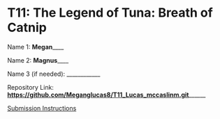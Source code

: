 # T11: The Legend of Tuna: Breath of Catnip

Name 1: ____Megan________

Name 2: ____Magnus________

Name 3 (if needed): ____________

Repository Link: ____https://github.com/Meganglucas8/T11_Lucas_mccaslinm.git__________

[Submission Instructions](https://docs.google.com/document/d/1ZWnRFdEYZuILWDCzrU3oMuUkpsYjx0wq256aQFqRudc/edit)
